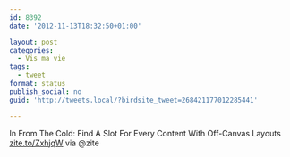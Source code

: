 ```yaml
---
id: 8392
date: '2012-11-13T18:32:50+01:00'

layout: post
categories:
  - Vis ma vie
tags:
  - tweet
format: status
publish_social: no
guid: 'http://tweets.local/?birdsite_tweet=268421177012285441'

---
```


In From The Cold: Find A Slot For Every Content With Off-Canvas Layouts [zite.to/ZxhjqW](http://zite.to/ZxhjqW) via @zite